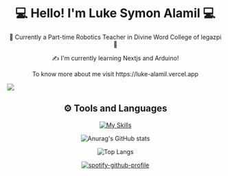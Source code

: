 <h1 align = "center"> 💻 Hello! I'm Luke Symon Alamil 💻</h1>

<div align = "center">
<p>🤖 Currently a Part-time Robotics Teacher in Divine Word College of legazpi 🤖</p>
<p>✍️ I'm currently learning Nextjs and Arduino!</p> 
<p>To know more about me visit https://luke-alamil.vercel.app</p>
</div>


![](https://komarev.com/ghpvc/?username=LOOOOOOK12&color=blue)



<div align = "center">
<h2>⚙️ Tools and Languages</h2>

[![My Skills](https://skillicons.dev/icons?i=js,html,css,php,nodejs,mongodb,express,react,nextjs,bootstrap,tailwind,vite,cs,java,python,ts,arduino,unity,mysql,visualstudio,vscode,eclipse,discord,github,git&perline=6)](https://skillicons.dev)

</div>

<div align = "center">
  
![Anurag's GitHub stats](https://github-readme-stats.vercel.app/api?username=LOOOOOOK12&show_icons=true&theme=github_dark)

![Top Langs](https://github-readme-stats.vercel.app/api/top-langs/?username=LOOOOOOK12&layout=compact&show_icons=true&theme=github_dark)

</div>

<div align = "center">
  
[![spotify-github-profile](https://spotify-github-profile.kittinanx.com/api/view?uid=31fy337iarlfnngdeacbwluesih4&cover_image=true&theme=default&show_offline=false&background_color=121212&interchange=true&bar_color=53b14f&bar_color_cover=true)](https://github.com/kittinan/spotify-github-profile)

</div>
